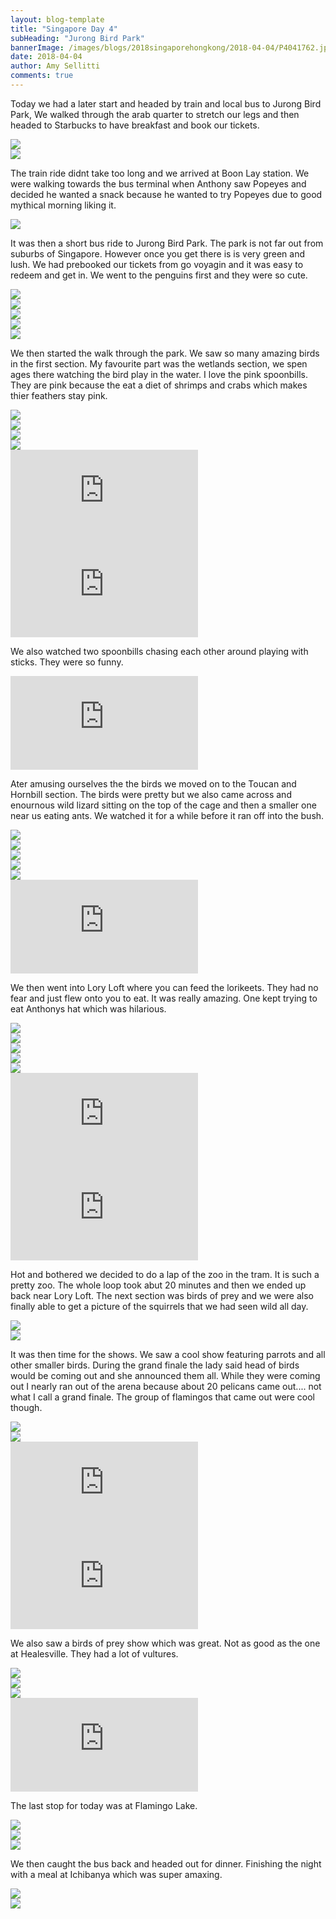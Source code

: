 ```yaml
---
layout: blog-template
title: "Singapore Day 4"
subHeading: "Jurong Bird Park"
bannerImage: /images/blogs/2018singaporehongkong/2018-04-04/P4041762.jpg_compressed.JPEG
date: 2018-04-04
author: Amy Sellitti
comments: true
---
```


Today we had a later start and headed by train and local bus to Jurong Bird Park, We walked through the arab quarter to stretch our legs and then headed to Starbucks to have breakfast and book our tickets.

<div class="center-image"><img src="/images/blogs/2018singaporehongkong/2018-04-04/IMG_7653.jpg_compressed.JPEG" /></div>
<div class="center-image"><img src="/images/blogs/2018singaporehongkong/2018-04-04/IMG_7656.jpg_compressed.JPEG" /></div>

The train ride didnt take too long and we arrived at Boon Lay station. We were walking towards the bus terminal when Anthony saw Popeyes and decided he wanted a snack because he wanted to try Popeyes due to good mythical morning liking it.

<div class="center-image"><img src="/images/blogs/2018singaporehongkong/2018-04-04/20180404_132930.jpg_compressed.JPEG" /></div>

It was then a short bus ride to Jurong Bird Park. The park is not far out from suburbs of Singapore. However once you get there is is very green and lush. We had prebooked our tickets from go voyagin and it was easy to redeem and get in. We went to the penguins first and they were so cute.

<div class="center-image"><img src="/images/blogs/2018singaporehongkong/2018-04-04/IMG_7657.jpg_compressed.JPEG" /></div>
<div class="center-image"><img src="/images/blogs/2018singaporehongkong/2018-04-04/IMG_7662.jpg_compressed.JPEG" /></div>
<div class="center-image"><img src="/images/blogs/2018singaporehongkong/2018-04-04/P4041762.jpg_compressed.JPEG" /></div>
<div class="center-image"><img src="/images/blogs/2018singaporehongkong/2018-04-04/IMG_7673.jpg_compressed.JPEG" /></div>
<div class="center-image"><img src="/images/blogs/2018singaporehongkong/2018-04-04/IMG_7680.jpg_compressed.JPEG" /></div>

We then started the walk through the park. We saw so many amazing birds in the first section. My favourite part was the wetlands section, we spen ages there watching the bird play in the water. I love the pink spoonbills. They are pink because the eat a diet of shrimps and crabs which makes thier feathers stay pink.

<div class="center-image"><img src="/images/blogs/2018singaporehongkong/2018-04-04/IMG_7687.jpg_compressed.JPEG" /></div>
<div class="center-image"><img src="/images/blogs/2018singaporehongkong/2018-04-04/IMG_7695.jpg_compressed.JPEG" /></div>
<div class="center-image"><img src="/images/blogs/2018singaporehongkong/2018-04-04/IMG_7716.jpg_compressed.JPEG" /></div>
<div class="center-image"><img src="/images/blogs/2018singaporehongkong/2018-04-04/P4041786.jpg_compressed.JPEG" /></div>

<div class="center-video"><iframe src="https://www.youtube.com/embed/7hXWvBTXvs0" frameborder="0" allow="autoplay; encrypted-media" allowfullscreen></iframe></div>
<div class="center-video"><iframe src="https://www.youtube.com/embed/h7sJn2Spy_s" frameborder="0" allow="autoplay; encrypted-media" allowfullscreen></iframe></div>

We also watched two spoonbills chasing each other around playing with sticks. They were so funny.

<div class="center-video"><iframe src="https://www.youtube.com/embed/5If2nOuaUsc" frameborder="0" allow="autoplay; encrypted-media" allowfullscreen></iframe></div>

Ater amusing ourselves the the birds we moved on to the Toucan and Hornbill section. The birds were pretty but we also came across and enournous wild lizard sitting on the top of the cage and then a smaller one near us eating ants. We watched it for a while before it ran off into the bush.

<div class="center-image"><img src="/images/blogs/2018singaporehongkong/2018-04-04/IMG_7726.jpg_compressed.JPEG" /></div>
<div class="center-image"><img src="/images/blogs/2018singaporehongkong/2018-04-04/IMG_7727.jpg_compressed.JPEG" /></div>
<div class="center-image"><img src="/images/blogs/2018singaporehongkong/2018-04-04/IMG_7735.jpg_compressed.JPEG" /></div>
<div class="center-image"><img src="/images/blogs/2018singaporehongkong/2018-04-04/IMG_7742.jpg_compressed.JPEG" /></div>
<div class="center-image"><img src="/images/blogs/2018singaporehongkong/2018-04-04/20180404_145705.jpg_compressed.JPEG" /></div>

<div class="center-video"><iframe src="https://www.youtube.com/embed/RKIl8zyZ2hA" frameborder="0" allow="autoplay; encrypted-media" allowfullscreen></iframe></div>

We then went into Lory Loft where you can feed the lorikeets. They had no fear and just flew onto you to eat. It was really amazing. One kept trying to eat Anthonys hat which was hilarious.

<div class="center-image"><img src="/images/blogs/2018singaporehongkong/2018-04-04/20180404_151534.jpg_compressed.JPEG" /></div>
<div class="center-image"><img src="/images/blogs/2018singaporehongkong/2018-04-04/20180404_151534.jpg_compressed.JPEG" /></div>
<div class="center-image"><img src="/images/blogs/2018singaporehongkong/2018-04-04/IMG_7754.jpg_compressed.JPEG" /></div>
<div class="center-image"><img src="/images/blogs/2018singaporehongkong/2018-04-04/IMG_7763.jpg_compressed.JPEG" /></div>
<div class="center-image"><img src="/images/blogs/2018singaporehongkong/2018-04-04/IMG_7801.jpg_compressed.JPEG" /></div>

<div class="center-video"><iframe src="https://www.youtube.com/embed/rxnHCajvqF8" frameborder="0" allow="autoplay; encrypted-media" allowfullscreen></iframe></div>
<div class="center-video"><iframe src="https://www.youtube.com/embed/Wxn-Vx7pHrc" frameborder="0" allow="autoplay; encrypted-media" allowfullscreen></iframe></div>

Hot and bothered we decided to do a lap of the zoo in the tram. It is such a pretty zoo. The whole loop took abut 20 minutes and then we ended up back near Lory Loft. The next section was birds of prey and we were also finally able to get a picture of the squirrels that we had seen wild all day.

<div class="center-image"><img src="/images/blogs/2018singaporehongkong/2018-04-04/IMG_7824.jpg_compressed.JPEG" /></div>
<div class="center-image"><img src="/images/blogs/2018singaporehongkong/2018-04-04/P4041835.jpg_compressed.JPEG" /></div>

It was then time for the shows. We saw a cool show featuring parrots and all other smaller birds. During the grand finale the lady said head of birds would be coming out and she announced them all. While they were coming out I nearly ran out of the arena because about 20 pelicans came out.... not what I call a grand finale. The group of flamingos that came out were cool though.

<div class="center-image"><img src="/images/blogs/2018singaporehongkong/2018-04-04/IMG_7877.jpg_compressed.JPEG" /></div>
<div class="center-image"><img src="/images/blogs/2018singaporehongkong/2018-04-04/IMG_7914.jpg_compressed.JPEG" /></div>
<div class="center-video"><iframe src="https://www.youtube.com/embed/v6XdlDOEJGY" frameborder="0" allow="autoplay; encrypted-media" allowfullscreen></iframe></div>
<div class="center-video"><iframe src="https://www.youtube.com/embed/oQnT8axgjLQ" frameborder="0" allow="autoplay; encrypted-media" allowfullscreen></iframe></div>

We also saw a birds of prey show which was great. Not as good as the one at Healesville. They had a lot of vultures.

<div class="center-image"><img src="/images/blogs/2018singaporehongkong/2018-04-04/IMG_7936.jpg_compressed.JPEG" /></div>
<div class="center-image"><img src="/images/blogs/2018singaporehongkong/2018-04-04/IMG_7949.jpg_compressed.JPEG" /></div>
<div class="center-image"><img src="/images/blogs/2018singaporehongkong/2018-04-04/IMG_7992.jpg_compressed.JPEG" /></div>
<div class="center-video"><iframe src="https://www.youtube.com/embed/-iN4srEfCRs" frameborder="0" allow="autoplay; encrypted-media" allowfullscreen></iframe></div>

The last stop for today was at Flamingo Lake.

<div class="center-image"><img src="/images/blogs/2018singaporehongkong/2018-04-04/IMG_8018.jpg_compressed.JPEG" /></div>
<div class="center-image"><img src="/images/blogs/2018singaporehongkong/2018-04-04/IMG_8019.jpg_compressed.JPEG" /></div>
<div class="center-image"><img src="/images/blogs/2018singaporehongkong/2018-04-04/IMG_8028.jpg_compressed.JPEG" /></div>

We then caught the bus back and headed out for dinner. Finishing the night with a meal at Ichibanya which was super amaxing.

<div class="center-image"><img src="/images/blogs/2018singaporehongkong/2018-04-04/20180404_212322.jpg_compressed.JPEG" /></div>
<div class="center-image"><img src="/images/blogs/2018singaporehongkong/2018-04-04/20180404_213751.jpg_compressed.JPEG" /></div>
